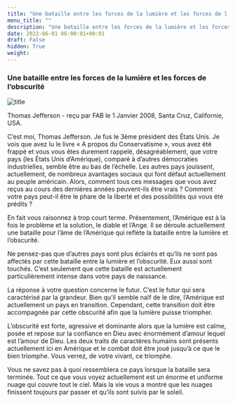 ```yaml
---
title: "Une bataille entre les forces de la lumière et les forces de l’obscurité"
menu_title: ""
description: "Une bataille entre les forces de la lumière et les forces de l’obscurité"
date: 2022-06-01 06:00:01+00:01
draft: False
hidden: True
weight:
---
```

### Une bataille entre les forces de la lumière et les forces de l’obscurité

![title](/fr-contemporary-messages/fr-contemporary-messages-by-date-order/fr-contemporary-messages-2008/fr-2008-thomas_jefferson.jpg)

Thomas Jefferson - reçu par FAB le 1 Janvier 2008, Santa Cruz, Californie, USA.

C’est moi, Thomas Jefferson. Je fus le 3ème président des États Unis. Je vois que avez lu le livre « A propos du Conservatisme », vous avez été frappé et vous vous êtes durement rappelé, désagréablement, que votre pays (les États Unis d’Amérique), comparé à d’autres démocraties industrielles, semble être au bas de l’échelle. Les autres pays jouissent, actuellement, de nombreux avantages sociaux qui font défaut actuellement au peuple américain. Alors, comment tous ces  messages que vous avez reçus au cours des dernières années peuvent-ils être vrais ? Comment votre pays peut-il être le phare de la liberté et des possibilités qui vous été prédits ?

En fait vous raisonnez à trop court terme. Présentement, l’Amérique est à la fois le problème et la solution, le diable et l’Ange. Il se déroule actuellement une bataille pour l’âme de l’Amérique qui reflète la bataille entre la lumière et l’obscurité.

Ne pensez-pas que d’autres pays sont plus éclairés et qu’ils ne sont pas affectés par cette bataille entre la lumière et l’obscurité. Eux aussi sont touchés. C’est seulement que cette bataille est actuellement particulièrement intense dans votre pays de naissance.

La réponse à votre question concerne le futur. C’est le futur qui sera caractérisé par la grandeur. Bien qu’il semble naïf de le dire, l’Amérique est actuellement un pays en transition. Cependant, cette transition doit être accompagnée par cette obscurité afin que la lumière puisse triompher.

L’obscurité est forte, agressive et dominante alors que la lumière est calme, posée et repose sur la confiance en Dieu avec énormément d’amour lequel est l’amour de Dieu. Les deux traits de caractères humains sont présents actuellement ici en Amérique et le combat doit être joué jusqu’à ce que le bien triomphe. Vous verrez, de votre vivant, ce triomphe.

Vous ne savez pas à quoi ressemblera ce pays lorsque la bataille sera terminée. Tout ce que vous voyez actuellement est un énorme et uniforme nuage qui couvre tout le ciel. Mais la vie vous a montré que les nuages finissent toujours par passer et qu’ils sont suivis par le soleil.
